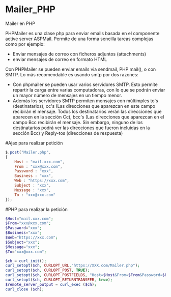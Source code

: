 # Mailer_PHP
Mailer en PHP

PHPMailer es una clase php para enviar emails basada en el componente active server ASPMail. Permite de una forma sencilla tareas complejas como por ejemplo: 
- Enviar mensajes de correo con ficheros adjuntos (attachments)
- enviar mensajes de correo en formato HTML

Con PHPMailer se pueden enviar emails via sendmail, PHP mail(), o con SMTP. Lo más recomendable es usando smtp por dos razones: 
- Con phpmailer se pueden usar varios servidores SMTP. Esto permite repartir la carga entre varias computadoras, con lo que se podrán enviar un mayor número de mensajes en un tiempo menor. 
- Además los servidores SMTP permiten mensajes con múltimples to's (destinatarios), cc's (Las direcciones que aparezcan en este campo recibirán el mensaje. Todos los destinatarios verán las direcciones que aparecen en la sección Cc), bcc's (Las direcciones que aparezcan en el campo Bcc recibirán el mensaje. Sin embargo, ninguno de los destinatarios podrá ver las direcciones que fueron incluidas en la sección Bcc) y Reply-tos (direcciones de respuesta) 

#Ajax para realizar petición

```javascript
$.post("Mailer.php",
{
    Host : "mail.xxx.com",
	From : "xxx@xxx.com",
	Password : "xxx",
	Business : "xxx",
	Web : "https://xxx.com",
	Subject : "xxx",
	Message : "xxx",
	To : "xxx@xxx.com"
});
```

#PHP para realizar la petición

```PHP
$Host="mail.xxx.com";
$From="xxx@xxx.com";
$Password="xxx";
$Business="xxx";
$Web="https://xxx.com";
$Subject="xxx";
$Message="xxx";
$To="xxx@xxx.com";

$ch = curl_init();
curl_setopt($ch, CURLOPT_URL,"https://XXX.com/Mailer.php");
curl_setopt($ch, CURLOPT_POST, TRUE);
curl_setopt($ch, CURLOPT_POSTFIELDS, "Host=$Host&From=$From&Password=$Password&Business=$Business&Web=$Web&Subject=$Subject&Message=".$Message."&To=$To");
curl_setopt($ch, CURLOPT_RETURNTRANSFER, true);
$remote_server_output = curl_exec ($ch);
curl_close ($ch);
